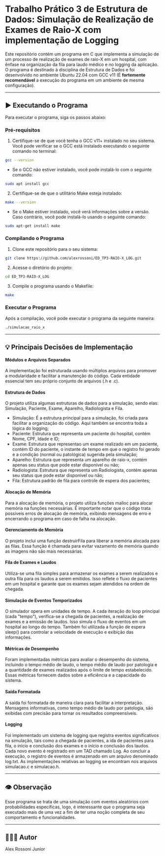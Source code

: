 # Trabalho Prático 3 de Estrutura de Dados: Simulação de Realização de Exames de Raio-X com implementação de Logging

Este repositório contém um programa em C que implementa a simulação de um processo de realização de exames de raio-X em um hospital, com ênfase na organização da fila para laudo médico e no logging da aplicação. O programa é destinado à disciplina de Estrutura de Dados e foi desenvolvido no ambiente Ubuntu 22.04 com GCC v11 (É **fortemente recomendável** a execução do programa em um ambiente de mesma configuração).

---

## ▶️ Executando o Programa

Para executar o programa, siga os passos abaixo:

### Pré-requisitos

1. Certifique-se de que você tenha o GCC v11+ instalado no seu sistema. Você pode verificar se o GCC está instalado executando o seguinte comando no terminal:

```bash
gcc --version
```

  - Se o GCC não estiver instalado, você pode instalá-lo com o seguinte comando:
  ```bash
  sudo apt install gcc
  ```

2. Certifique-se de que o utilitário Make esteja instalado:

```bash
make --version
```

  - Se o Make estiver instalado, você verá informações sobre a versão. Caso contrário, você pode instalá-lo usando o seguinte comando:
  ```bash
  sudo apt-get install make
  ```

### Compilando o Programa

1. Clone este repositório para o seu sistema:
```bash
git clone https://github.com/alexrossoni/ED_TP3-RAIO-X_LOG.git
```

2. Acesse o diretório do projeto:
```bash
cd ED_TP3-RAIO-X_LOG
```

3. Compile o programa usando o Makefile:
```bash
make
```

### Executar o Programa

Após a compilação, você pode executar o programa da seguinte maneira:
```bash
./simulacao_raio_x
```

---

## 💡 Principais Decisões de Implementação

#### Módulos e Arquivos Separados
A implementação foi estruturada usando múltiplos arquivos para promover a modularidade e facilitar a manutenção do código. Cada entidade essencial tem seu próprio conjunto de arquivos (.h e .c).

#### Estrutura de Dados
O projeto utiliza algumas estruturas de dados para a simulação, sendo elas: Simulação, Paciente, Exame, Aparelho, Radiologista e Fila.

  - Simulação: É a estrutura principal para a simulação, foi criada para facilitar a organização do código. Aqui também se encontra toda a lógica do logging;
  - Paciente: Estrutura que representa um paciente do hospital, contém Nome, CPF, Idade e ID;
  - Exame: Estrutura que representao um exame realizado em um paciente, contém ID do paciente, o instante de tempo em que o registro foi gerado e a condição (normal ou patológica) sugerida pela simulação;
  - Aparelho: Estrutura que representa um aparelho de raio-x, contém apenas seu status que pode estar disponível ou não;
  - Radiologista: Estrutura que representa um Radiologista, contém apenas seu status que pode estar disponível ou não;
  - Fila: Estrutura padrão de fila para controle de espera dos pacientes;

#### Alocação de Memória
Para a alocação de memória, o projeto utiliza funções malloc para alocar memória na funções necessárias. É importante notar que o código trata possíveis erros de alocação de memória, exibindo mensagens de erro e encerrando o programa em caso de falha na alocação.

#### Gerenciamento de Memória
O projeto inclui uma função destruirFila para liberar a memória alocada para as filas. Essa função é chamada para evitar vazamento de memória quando as imagens não são mais necessárias.

#### Fila de Exames e Laudos
Utiliza-se uma fila simples para armazenar os exames a serem realizados e outra fila para os laudos a serem emitidos. Isso reflete o fluxo de pacientes em um hospital e garante que os exames sejam atendidos na ordem de chegada.

#### Simulação de Eventos Temporizados
O simulador opera em unidades de tempo. A cada iteração do loop principal (cada "tempo"), verifica-se a chegada de pacientes, a realização de exames e a emissão de laudos. Isso simula o fluxo de eventos em um hospital ao longo do tempo. Também foi utilizada a função de espera sleep() para controlar a velocidade de execução e exibição das informações.

#### Métricas de Desempenho
Foram implementadas métricas para avaliar o desempenho do sistema, incluindo o tempo médio de laudo, o tempo médio de laudo por patologia e a quantidade de exames realizados após o limite de tempo estabelecido. Essas métricas fornecem dados sobre a eficiência e a capacidade do sistema.

#### Saída Formatada
A saída foi formatada de maneira clara para facilitar a interpretação. Mensagens informativas, como tempo médio de laudo por patologia, são exibidas com precisão para tornar os resultados compreensíveis.

#### Logging
Foi implementado um sistema de logging que registra eventos significativos na simulação, tais como a chegada de pacientes, a ida de pacientes para fila, o início e conclusão dos exames e o início e conclusão dos laudos. Cada novo evento é registrado em um TAD chamado Log. Ao concluir a execução, o registro de eventos é armazenado em um arquivo denominado log.txt. As implementações relativas ao logging se encontram nos arquivos simulacao.c e simulacao.h.

---

## 👁️ Observação
Esse programa se trata de uma simulação com eventos aleatórios com probabilidades específicas, logo, é interessante que o programa seja executado mais de uma vez a fim de ter uma noção completa de seu comportamento e funcionalidades.

---

## 👨🏽‍💻 Autor

Alex Rossoni Junior
